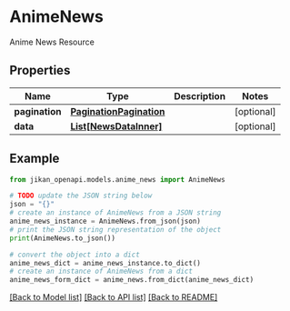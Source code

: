 # AnimeNews

Anime News Resource

## Properties

Name | Type | Description | Notes
------------ | ------------- | ------------- | -------------
**pagination** | [**PaginationPagination**](PaginationPagination.md) |  | [optional] 
**data** | [**List[NewsDataInner]**](NewsDataInner.md) |  | [optional] 

## Example

```python
from jikan_openapi.models.anime_news import AnimeNews

# TODO update the JSON string below
json = "{}"
# create an instance of AnimeNews from a JSON string
anime_news_instance = AnimeNews.from_json(json)
# print the JSON string representation of the object
print(AnimeNews.to_json())

# convert the object into a dict
anime_news_dict = anime_news_instance.to_dict()
# create an instance of AnimeNews from a dict
anime_news_form_dict = anime_news.from_dict(anime_news_dict)
```
[[Back to Model list]](../README.md#documentation-for-models) [[Back to API list]](../README.md#documentation-for-api-endpoints) [[Back to README]](../README.md)


